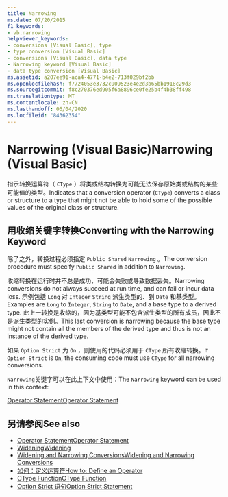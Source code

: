 ```yaml
---
title: Narrowing
ms.date: 07/20/2015
f1_keywords:
- vb.narrowing
helpviewer_keywords:
- conversions [Visual Basic], type
- type conversion [Visual Basic]
- conversions [Visual Basic], data type
- Narrowing keyword [Visual Basic]
- data type conversion [Visual Basic]
ms.assetid: a207ee91-aca4-4771-b4e2-713f029bf2bb
ms.openlocfilehash: f7724053e3732c909523e4e2d3b65bb1918c29d3
ms.sourcegitcommit: f8c270376ed905f6a8896ce0fe25b4f4b38ff498
ms.translationtype: MT
ms.contentlocale: zh-CN
ms.lasthandoff: 06/04/2020
ms.locfileid: "84362354"
---
```

# <a name="narrowing-visual-basic"></a><span data-ttu-id="4e068-102">Narrowing (Visual Basic)</span><span class="sxs-lookup"><span data-stu-id="4e068-102">Narrowing (Visual Basic)</span></span>
<span data-ttu-id="4e068-103">指示转换运算符（ `CType` ）将类或结构转换为可能无法保存原始类或结构的某些可能值的类型。</span><span class="sxs-lookup"><span data-stu-id="4e068-103">Indicates that a conversion operator (`CType`) converts a class or structure to a type that might not be able to hold some of the possible values of the original class or structure.</span></span>  
  
## <a name="converting-with-the-narrowing-keyword"></a><span data-ttu-id="4e068-104">用收缩关键字转换</span><span class="sxs-lookup"><span data-stu-id="4e068-104">Converting with the Narrowing Keyword</span></span>  
 <span data-ttu-id="4e068-105">除了之外，转换过程必须指定 `Public Shared` `Narrowing` 。</span><span class="sxs-lookup"><span data-stu-id="4e068-105">The conversion procedure must specify `Public Shared` in addition to `Narrowing`.</span></span>  
  
 <span data-ttu-id="4e068-106">收缩转换在运行时并不总是成功，可能会失败或导致数据丢失。</span><span class="sxs-lookup"><span data-stu-id="4e068-106">Narrowing conversions do not always succeed at run time, and can fail or incur data loss.</span></span> <span data-ttu-id="4e068-107">示例包括 `Long` 对 `Integer` `String` 派生类型的、到 `Date` 和基类型。</span><span class="sxs-lookup"><span data-stu-id="4e068-107">Examples are `Long` to `Integer`, `String` to `Date`, and a base type to a derived type.</span></span> <span data-ttu-id="4e068-108">此上一转换是收缩的，因为基类型可能不包含派生类型的所有成员，因此不是派生类型的实例。</span><span class="sxs-lookup"><span data-stu-id="4e068-108">This last conversion is narrowing because the base type might not contain all the members of the derived type and thus is not an instance of the derived type.</span></span>  
  
 <span data-ttu-id="4e068-109">如果 `Option Strict` 为 `On` ，则使用的代码必须用于 `CType` 所有收缩转换。</span><span class="sxs-lookup"><span data-stu-id="4e068-109">If `Option Strict` is `On`, the consuming code must use `CType` for all narrowing conversions.</span></span>  
  
 <span data-ttu-id="4e068-110">`Narrowing`关键字可以在此上下文中使用：</span><span class="sxs-lookup"><span data-stu-id="4e068-110">The `Narrowing` keyword can be used in this context:</span></span>  
  
 [<span data-ttu-id="4e068-111">Operator Statement</span><span class="sxs-lookup"><span data-stu-id="4e068-111">Operator Statement</span></span>](../statements/operator-statement.md)  
  
## <a name="see-also"></a><span data-ttu-id="4e068-112">另请参阅</span><span class="sxs-lookup"><span data-stu-id="4e068-112">See also</span></span>

- [<span data-ttu-id="4e068-113">Operator Statement</span><span class="sxs-lookup"><span data-stu-id="4e068-113">Operator Statement</span></span>](../statements/operator-statement.md)
- [<span data-ttu-id="4e068-114">Widening</span><span class="sxs-lookup"><span data-stu-id="4e068-114">Widening</span></span>](widening.md)
- [<span data-ttu-id="4e068-115">Widening and Narrowing Conversions</span><span class="sxs-lookup"><span data-stu-id="4e068-115">Widening and Narrowing Conversions</span></span>](../../programming-guide/language-features/data-types/widening-and-narrowing-conversions.md)
- [<span data-ttu-id="4e068-116">如何：定义运算符</span><span class="sxs-lookup"><span data-stu-id="4e068-116">How to: Define an Operator</span></span>](../../programming-guide/language-features/procedures/how-to-define-an-operator.md)
- [<span data-ttu-id="4e068-117">CType Function</span><span class="sxs-lookup"><span data-stu-id="4e068-117">CType Function</span></span>](../functions/ctype-function.md)
- [<span data-ttu-id="4e068-118">Option Strict 语句</span><span class="sxs-lookup"><span data-stu-id="4e068-118">Option Strict Statement</span></span>](../statements/option-strict-statement.md)
